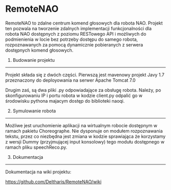 RemoteNAO
=========
RemoteNAO to zdalne centrum komend głosowych dla robota NAO. Projekt ten pozwala na tworzenie zdalnych implementacji funkcjonalności dla robota NAO dostępnych z poziomu RESTowego API i możliwych do podmienienia w locie bez potrzeby dostępu do samego robota, rozpoznawanych za pomocą dynamicznie pobieranych z serwera dostępnych komend głosowych.

1. Budowanie projektu
---------------------

Projekt składa się z dwóch części. Pierwszą jest mavenowy projekt Javy 1.7 przeznaczony do deployowania na serwer Apache Tomcat 7.0

Drugim zaś, są dwa pliki .py odpowiadające za obsługę robota. Należy, po skonfigurowaniu IP i portu robota w kodzie client.py odpalić go w środowisku pythona majacym dostęp do biblioteki naoqi.

2. Symulowanie robota
---------------------

Możliwe jest uruchomienie aplikacji na wirtualnym robocie dostępnym w ramach pakietu Choreographe. Nie dysponuje on modułem rozpoznawania tekstu, przez co niezbędna jest zmiana w kodzie sprawiająca że korzystamy z wersji Dummy (przyjmującej input konsolowy) tego modułu dostępnego w ramach pliku speechReco.py. 

3. Dokumentacja
---------------

Dokumentacja na wiki projektu:

https://github.com/Deltharis/RemoteNAO/wiki
